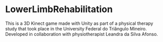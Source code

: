 # LowerLimbRehabilitation
This is a 3D Kinect game made with Unity as part of a physical therapy study that took place in the University Federal do Triângulo Mineiro. Developed in collaboration with physiotherapist Leandra da Silva Afonso.

